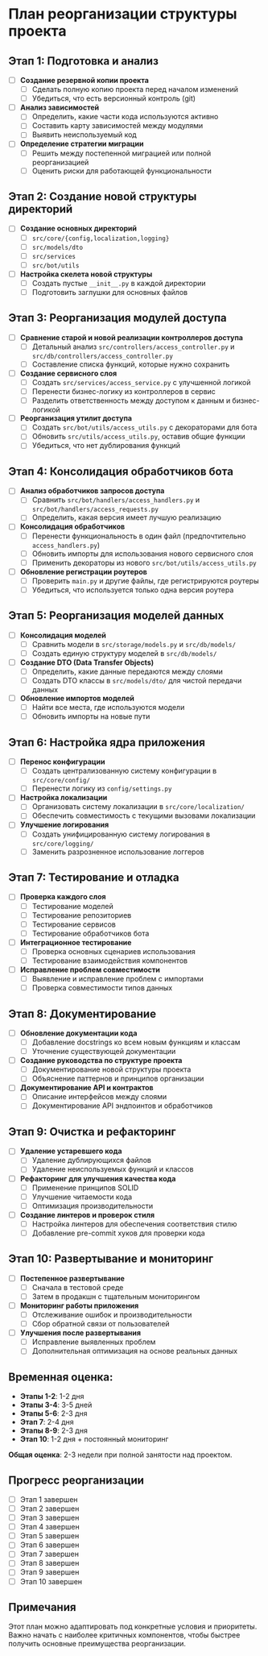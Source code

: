 # План реорганизации структуры проекта

## Этап 1: Подготовка и анализ

- [ ] **Создание резервной копии проекта**
  - [ ] Сделать полную копию проекта перед началом изменений
  - [ ] Убедиться, что есть версионный контроль (git)

- [ ] **Анализ зависимостей**
  - [ ] Определить, какие части кода используются активно
  - [ ] Составить карту зависимостей между модулями
  - [ ] Выявить неиспользуемый код

- [ ] **Определение стратегии миграции**
  - [ ] Решить между постепенной миграцией или полной реорганизацией
  - [ ] Оценить риски для работающей функциональности

## Этап 2: Создание новой структуры директорий

- [ ] **Создание основных директорий**
  - [ ] `src/core/{config,localization,logging}`
  - [ ] `src/models/dto`
  - [ ] `src/services`
  - [ ] `src/bot/utils`

- [ ] **Настройка скелета новой структуры**
  - [ ] Создать пустые `__init__.py` в каждой директории
  - [ ] Подготовить заглушки для основных файлов

## Этап 3: Реорганизация модулей доступа

- [ ] **Сравнение старой и новой реализации контроллеров доступа**
  - [ ] Детальный анализ `src/controllers/access_controller.py` и `src/db/controllers/access_controller.py`
  - [ ] Составление списка функций, которые нужно сохранить

- [ ] **Создание сервисного слоя**
  - [ ] Создать `src/services/access_service.py` с улучшенной логикой
  - [ ] Перенести бизнес-логику из контроллеров в сервис
  - [ ] Разделить ответственность между доступом к данным и бизнес-логикой

- [ ] **Реорганизация утилит доступа**
  - [ ] Создать `src/bot/utils/access_utils.py` с декораторами для бота
  - [ ] Обновить `src/utils/access_utils.py`, оставив общие функции
  - [ ] Убедиться, что нет дублирования функций

## Этап 4: Консолидация обработчиков бота

- [ ] **Анализ обработчиков запросов доступа**
  - [ ] Сравнить `src/bot/handlers/access_handlers.py` и `src/bot/handlers/access_requests.py`
  - [ ] Определить, какая версия имеет лучшую реализацию

- [ ] **Консолидация обработчиков**
  - [ ] Перенести функциональность в один файл (предпочтительно `access_handlers.py`)
  - [ ] Обновить импорты для использования нового сервисного слоя
  - [ ] Применить декораторы из нового `src/bot/utils/access_utils.py`

- [ ] **Обновление регистрации роутеров**
  - [ ] Проверить `main.py` и другие файлы, где регистрируются роутеры
  - [ ] Убедиться, что используется только одна версия роутера

## Этап 5: Реорганизация моделей данных

- [ ] **Консолидация моделей**
  - [ ] Сравнить модели в `src/storage/models.py` и `src/db/models/`
  - [ ] Создать единую структуру моделей в `src/db/models/`

- [ ] **Создание DTO (Data Transfer Objects)**
  - [ ] Определить, какие данные передаются между слоями
  - [ ] Создать DTO классы в `src/models/dto/` для чистой передачи данных

- [ ] **Обновление импортов моделей**
  - [ ] Найти все места, где используются модели
  - [ ] Обновить импорты на новые пути

## Этап 6: Настройка ядра приложения

- [ ] **Перенос конфигурации**
  - [ ] Создать централизованную систему конфигурации в `src/core/config/`
  - [ ] Перенести логику из `config/settings.py`

- [ ] **Настройка локализации**
  - [ ] Организовать систему локализации в `src/core/localization/`
  - [ ] Обеспечить совместимость с текущими вызовами локализации

- [ ] **Улучшение логирования**
  - [ ] Создать унифицированную систему логирования в `src/core/logging/`
  - [ ] Заменить разрозненное использование логгеров

## Этап 7: Тестирование и отладка

- [ ] **Проверка каждого слоя**
  - [ ] Тестирование моделей
  - [ ] Тестирование репозиториев
  - [ ] Тестирование сервисов
  - [ ] Тестирование обработчиков бота

- [ ] **Интеграционное тестирование**
  - [ ] Проверка основных сценариев использования
  - [ ] Тестирование взаимодействия компонентов

- [ ] **Исправление проблем совместимости**
  - [ ] Выявление и исправление проблем с импортами
  - [ ] Проверка совместимости типов данных

## Этап 8: Документирование

- [ ] **Обновление документации кода**
  - [ ] Добавление docstrings ко всем новым функциям и классам
  - [ ] Уточнение существующей документации

- [ ] **Создание руководства по структуре проекта**
  - [ ] Документирование новой структуры проекта
  - [ ] Объяснение паттернов и принципов организации

- [ ] **Документирование API и контрактов**
  - [ ] Описание интерфейсов между слоями
  - [ ] Документирование API эндпоинтов и обработчиков

## Этап 9: Очистка и рефакторинг

- [ ] **Удаление устаревшего кода**
  - [ ] Удаление дублирующихся файлов
  - [ ] Удаление неиспользуемых функций и классов

- [ ] **Рефакторинг для улучшения качества кода**
  - [ ] Применение принципов SOLID
  - [ ] Улучшение читаемости кода
  - [ ] Оптимизация производительности

- [ ] **Создание линтеров и проверок стиля**
  - [ ] Настройка линтеров для обеспечения соответствия стилю
  - [ ] Добавление pre-commit хуков для проверки кода

## Этап 10: Развертывание и мониторинг

- [ ] **Постепенное развертывание**
  - [ ] Сначала в тестовой среде
  - [ ] Затем в продакшн с тщательным мониторингом

- [ ] **Мониторинг работы приложения**
  - [ ] Отслеживание ошибок и производительности
  - [ ] Сбор обратной связи от пользователей

- [ ] **Улучшения после развертывания**
  - [ ] Исправление выявленных проблем
  - [ ] Дополнительная оптимизация на основе реальных данных

## Временная оценка:

- **Этапы 1-2**: 1-2 дня
- **Этапы 3-4**: 3-5 дней
- **Этапы 5-6**: 2-3 дня
- **Этап 7**: 2-4 дня
- **Этапы 8-9**: 2-3 дня
- **Этап 10**: 1-2 дня + постоянный мониторинг

**Общая оценка**: 2-3 недели при полной занятости над проектом.

## Прогресс реорганизации

- [ ] Этап 1 завершен
- [ ] Этап 2 завершен
- [ ] Этап 3 завершен
- [ ] Этап 4 завершен
- [ ] Этап 5 завершен
- [ ] Этап 6 завершен
- [ ] Этап 7 завершен
- [ ] Этап 8 завершен
- [ ] Этап 9 завершен
- [ ] Этап 10 завершен

## Примечания

Этот план можно адаптировать под конкретные условия и приоритеты. Важно начать с наиболее критичных компонентов, чтобы быстрее получить основные преимущества реорганизации. 